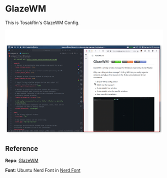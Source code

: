 # GlazeWM

This is TosakRin's GlazeWM Config.

![demo](assets/screenshot.png)

## Reference

**Repo**: [GlazeWM](https://github.com/glazerdesktop/GlazeWM)

**Font**: Ubuntu Nerd Font in [Nerd Font](https://www.nerdfonts.com/font-downloads)
